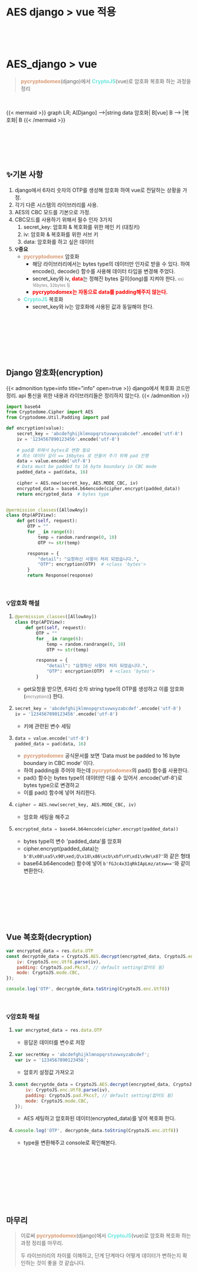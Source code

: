 # AES django > vue 적용


​	

​	

# AES_django > vue

> <b style="color: #d99a73">pycryptodomex</b>(django)에서 <b style="color: #6ae6dc">CryptoJS</b>(vue)로 암호화 복호화 하는 과정을 정리

​	

{{< mermaid >}}
graph LR;
    A[Django] -->|string data 암호화| B[vue]
    B --> |복호화| B
{{< /mermaid >}}

​	

​	

​	

## ✨기본 사항

1. django에서 6자리 숫자의 OTP를 생성해 암호화 하여 vue로 전달하는 상황을 가정.
2. 각기 다른 시스템의 라이브러리를 사용.
3. AES의 CBC 모드를 기본으로 가정.
3. CBC모드를 사용하기 위해서 필수 인자 3가지
   1. secret_key: 암호화 & 복호화를 위한 메인 키 (대칭키)
   2. iv: 암호화 & 복호화를 위한 서브 키
   3. data: 암호화를 하고 싶은 데이터
5. <b>💡중요</b>
   - <b style="color: #d99a73">pycryptodomex</b> 암호화
     - 해당 라이브러리에서는 bytes type의 데이터만 인자로 받을 수 있다. 하여 encode(), decode() 함수를 사용해 데이터 타입을 변경해 주었다.
     - secret_key와 iv, <b style="color: red">data</b>는 정해진 bytes 길이(long)를 지켜야 한다.  <span style="color: grey; font-size:0.8em">ex) 16bytes, 32bytes 등</span> 
     - <b style="color: red;">pycryptodomex는 자동으로 data를 padding해주지 않는다.</b>
   - <b style="color: #6ae6dc">CryptoJS</b> 복호화
     - secret_key와 iv는 암호화에 사용된 값과 동일해야 한다.

​	

​	

​	

​	

## Django 암호화(encryption)

{{< admonition type=info title="info" open=true >}}
django에서 복호화 코드만 정리. api 통신을 위한 내용과 라이브러리들은 정리하지 않는다.
{{< /admonition >}}

```python
import base64
from Cryptodome.Cipher import AES
from Cryptodome.Util.Padding import pad

def encryption(value):
    secret_key = 'abcdefghijklmnopqrstuvwxyzabcdef'.encode('utf-8')
    iv = '1234567890123456'.encode('utf-8')
    
    # pad를 위해서 bytes로 변환 필요 
    # 최소 데이터 길이 == 16bytes 로 만들어 주기 위해 pad 진행
    data = value.encode('utf-8')
    # Data must be padded to 16 byte boundary in CBC mode
    padded_data = pad(data, 16)
    
    cipher = AES.new(secret_key, AES.MODE_CBC, iv)
    encrypted_data = base64.b64encode(cipher.encrypt(padded_data))
    return encrypted_data  # bytes type 


@permission_classes([AllowAny])
class Otp(APIView):
    def get(self, request):
        OTP = ""
        for _ in range(6):
            temp = random.randrange(0, 10)
            OTP += str(temp)        

        response = {
            "detail": "요청하신 사항이 처리 되었습니다.", 
            "OTP": encryption(OTP)  # <class 'bytes'>
        }
        return Response(response)
```



​			

### 💡암호화 해설

1. ```python
   @permission_classes([AllowAny])
   class Otp(APIView):
       def get(self, request):
           OTP = ""
           for _ in range(6):
               temp = random.randrange(0, 10)
               OTP += str(temp)        
   
           response = {
               "detail": "요청하신 사항이 처리 되었습니다.", 
               "OTP": encryption(OTP)  # <class 'bytes'>
           }
   ```

   - get요청을 받으면, 6자리 숫자 string type의 OTP를 생성하고 이를 암호화(<span style="color: grey; font-size:.8em">encryption()</span>) 한다. 

2. ```python
   secret_key = 'abcdefghijklmnopqrstuvwxyzabcdef'.encode('utf-8')
   iv = '1234567890123456'.encode('utf-8')
   ```

   - 키에 관련된 변수 세팅

3. ```python
   data = value.encode('utf-8')
   padded_data = pad(data, 16)
   ```

   - <b style="color: #d99a73">pycryptodomex</b> 공식문서를 보면 'Data must be padded to 16 byte boundary in CBC mode' 이다.
   - 하여 padding을 주어야 하는데 <b style="color: #d99a73">pycryptodomex</b>의 pad() 함수를 사용한다. 
   - pad() 함수는 bytes type의 데이터만 다룰 수 있어서 .encode('utf-8')로 bytes type으로 변경하고
   - 이를 pad() 함수에 넣어 처리한다. 

4. ```python
   cipher = AES.new(secret_key, AES.MODE_CBC, iv)
   ```

   - 암호화 세팅을 해주고

5. ```python
   encrypted_data = base64.b64encode(cipher.encrypt(padded_data))
   ```

   - bytes type의 변수 'padded_data'를 암호화
   - cipher.encrypt(padded_data)는 `b'8\x08\xa5\x90\xed;Q\x18\x86\xcb\xbf\nY\xd1\x9e\x87'`와 같은 형태
   - base64.b64encode() 함수에 넣어 `b'fGJc4x3IqRkIApLmz/atxw=='`와 같이 변환한다.

​	

​	

​	

​	

## Vue 복호화(decryption)

```javascript
var encrypted_data = res.data.OTP
const decryptde_data = CryptoJS.AES.decrypt(encrypted_data, CryptoJS.enc.Utf8.parse(secretKey), {
    iv: CryptoJS.enc.Utf8.parse(iv),
    padding: CryptoJS.pad.Pkcs7, // default setting(없어도 됨)
    mode: CryptoJS.mode.CBC,
});

console.log('OTP', decryptde_data.toString(CryptoJS.enc.Utf8))
```







​			

### 💡암호화 해설

1. ```javascript
   var encrypted_data = res.data.OTP
   ```

   - 응답온 데이터를 변수로 저장

2. ```javascript
   var secretKey = 'abcdefghijklmnopqrstuvwxyzabcdef';
   var iv = '1234567890123456';
   ```

   - 암호키 설정값 가져오고

3. ```javascript
   const decryptde_data = CryptoJS.AES.decrypt(encrypted_data, CryptoJS.enc.Utf8.parse(secretKey), {
       iv: CryptoJS.enc.Utf8.parse(iv),
       padding: CryptoJS.pad.Pkcs7, // default setting(없어도 됨)
       mode: CryptoJS.mode.CBC,
   });
   ```

   - AES 세팅하고 암호화된 데이터(encrypted_data)를 넣어 복호화 한다.

4. ```javascript
   console.log('OTP', decryptde_data.toString(CryptoJS.enc.Utf8))
   ```

   - type을 변환해주고 console로 확인해본다.

​		

​		

​		

​	

​	

## 마무리

> 이로써 <b style="color: #d99a73">pycryptodomex</b>(django)에서  <b style="color: #6ae6dc">CryptoJS</b>(vue)로 암호화 복호화 하는 과정 정리를 마무리.
>
> 두 라이브러리의 차이를 이해하고, 단계 단계마다 어떻게 데이터가 변하는지 확인하는 것이 좋을 것 같습니다.

​	

​	

​	

​	

​	

